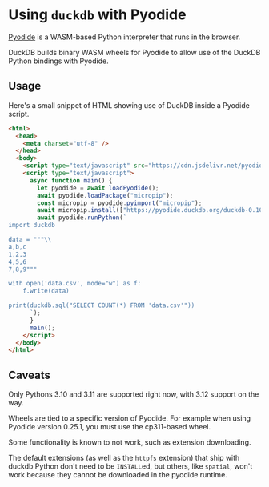 # Using `duckdb` with Pyodide

[Pyodide](https://pyodide.org/en/stable/) is a WASM-based Python interpreter that runs in the browser.

DuckDB builds binary WASM wheels for Pyodide to allow use of the DuckDB Python
bindings with Pyodide.

## Usage

Here's a small snippet of HTML showing use of DuckDB inside a Pyodide script.

```html
<html>
  <head>
    <meta charset="utf-8" />
  </head>
  <body>
    <script type="text/javascript" src="https://cdn.jsdelivr.net/pyodide/v0.25.1/full/pyodide.js"></script>
    <script type="text/javascript">
      async function main() {
        let pyodide = await loadPyodide();
        await pyodide.loadPackage("micropip");
        const micropip = pyodide.pyimport("micropip");
        await micropip.install(["https://pyodide.duckdb.org/duckdb-0.10.2.dev479-cp311-cp311-emscripten_3_1_46_wasm32.whl"]);
        await pyodide.runPython(`
import duckdb

data = """\\
a,b,c
1,2,3
4,5,6
7,8,9"""

with open('data.csv', mode="w") as f:
    f.write(data)

print(duckdb.sql("SELECT COUNT(*) FROM 'data.csv'"))
      `);
      }
      main();
    </script>
  </body>
</html>
```

## Caveats

Only Pythons 3.10 and 3.11 are supported right now, with 3.12 support on the way.

Wheels are tied to a specific version of Pyodide. For example when using
Pyodide version 0.25.1, you must use the cp311-based wheel.

Some functionality is known to not work, such as extension downloading.

The default extensions (as well as the `httpfs` extension) that ship with
duckdb Python don't need to be `INSTALL`ed, but others, like `spatial`, won't
work because they cannot be downloaded in the pyodide runtime.
